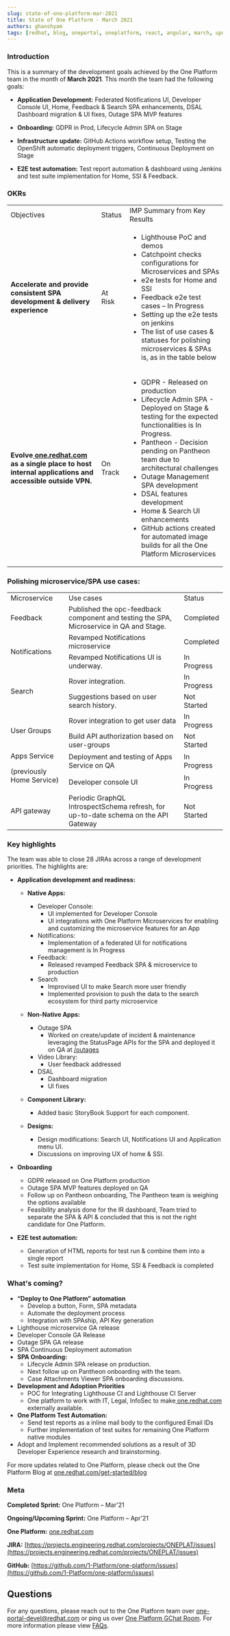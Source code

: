 ```yaml
---
slug: state-of-one-platform-mar-2021
title: State of One Platform - March 2021
authors: ghanshyam
tags: [redhat, blog, oneportal, oneplatform, react, angular, march, update]
---
```


### Introduction

This is a summary of the development goals achieved by the One Platform team in the month of **March 2021**. This month the team had the following goals:

<!--truncate-->

- **Application Development:** Federated Notifications UI, Developer Console UI, Home, Feedback & Search SPA enhancements, DSAL Dashboard migration & UI fixes, Outage SPA MVP features

- **Onboarding:** GDPR in Prod, Lifecycle Admin SPA on Stage

- **Infrastructure update:** GitHub Actions workflow setup, Testing the OpenShift automatic deployment triggers, Continuous Deployment on Stage

- **E2E test automation:** Test report automation & dashboard using Jenkins and test suite implementation for Home, SSI & Feedback.

### OKRs

<table>
  <tr>
   <td>Objectives
   </td>
   <td>Status
   </td>
   <td>IMP Summary from Key Results
   </td>
  </tr>
  <tr>
   <td><strong>Accelerate and provide consistent SPA development & delivery experience</strong>
   </td>
   <td>At Risk
   </td>
   <td>
<ul>

<li>Lighthouse PoC and demos</li>

<li>Catchpoint checks configurations for Microservices and SPAs</li>

<li>e2e tests for Home and SSI</li>

<li>Feedback e2e test cases – In Progress</li>

<li>Setting up the e2e tests on jenkins</li>

<li>The list of use cases & statuses for polishing microservices & SPAs is, as in the table below</li>
</ul>
   </td>
  </tr>
  <tr>
   <td><strong>Evolve<a href="http://one.redhat.com/"> one.redhat.com</a> as a single place to host internal applications and accessible outside VPN. </strong>
   </td>
   <td>On Track
   </td>
   <td>
<ul>

<li>GDPR - Released on production
</li>
<li>Lifecycle Admin SPA - Deployed on Stage & testing for the expected functionalities is In Progress.
</li>
<li>Pantheon - Decision pending on Pantheon team due to architectural challenges
</li>
<li>Outage Management SPA development
</li>
<li>DSAL features development
</li>
<li>Home & Search UI enhancements
</li>
<li>GitHub actions created for automated image builds for all the One Platform Microservices
</li>
</ul>
   </td>
  </tr>
</table>

### Polishing microservice/SPA use cases:

<table>
  <tr>
   <td>Microservice
   </td>
   <td>Use cases
   </td>
   <td>Status
   </td>
  </tr>
  <tr>
   <td>Feedback
   </td>
   <td>Published the opc-feedback component and testing the SPA, Microservice in QA and Stage.
   </td>
   <td>Completed
   </td>
  </tr>
  <tr>
   <td rowspan="2" >Notifications
   </td>
   <td>Revamped Notifications microservice
   </td>
   <td>Completed
   </td>
  </tr>
  <tr>
   <td>Revamped Notifications UI is underway.
   </td>
   <td>In Progress
   </td>
  </tr>
  <tr>
   <td rowspan="2" >Search
   </td>
   <td>Rover integration.
   </td>
   <td>In Progress
   </td>
  </tr>
  <tr>
   <td>Suggestions based on user search history.
   </td>
   <td>Not Started
   </td>
  </tr>
  <tr>
   <td rowspan="2" >User Groups
   </td>
   <td>Rover integration to get user data
   </td>
   <td>In Progress
   </td>
  </tr>
  <tr>
   <td>Build API authorization based on user-groups
   </td>
   <td>Not Started
   </td>
  </tr>
  <tr>
   <td rowspan="2" >Apps Service
    <p>
        (previously Home Service)
    </p>
   </td>
   <td>Deployment and testing of Apps Service on QA
   </td>
   <td>In Progress
   </td>
  </tr>
  <tr>
   <td>Developer console UI
   </td>
   <td>In Progress
   </td>
  </tr>
  <tr>
   <td>API gateway
   </td>
   <td>Periodic GraphQL IntrospectSchema refresh, for up-to-date schema on the API Gateway
   </td>
   <td>Not Started
   </td>
  </tr>
</table>

### Key highlights

The team was able to close 28 JIRAs across a range of development priorities. The highlights are:

- **Application development and readiness:**

  - **Native Apps:**

    - Developer Console:
      - UI implemented for Developer Console
      - UI integrations with One Platform Microservices for enabling and customizing the microservice features for an App
    - Notifications:
      - Implementation of a federated UI for notifications management is In Progress
    - Feedback:
      - Released revamped Feedback SPA & microservice to production
    - Search
      - Improvised UI to make Search more user friendly
      - Implemented provision to push the data to the search ecosystem for third party microservice

  - **Non-Native Apps:**

    - Outage SPA
      - Worked on create/update of incident & maintenance leveraging the StatusPage APIs for the SPA and deployed it on QA at [/outages](https://qa.one.redhat.com/outages/)
    - Video Library:
      - User feedback addressed
    - DSAL
      - Dashboard migration
      - UI fixes

  - **Component Library:**

    - Added basic StoryBook Support for each component.

  - **Designs:**

    - Design modifications: Search UI, Notifications UI and Application menu UI.
    - Discussions on improving UX of home & SSI.

- **Onboarding**
  - GDPR released on One Platform production
  - Outage SPA MVP features deployed on QA
  - Follow up on Pantheon onboarding, The Pantheon team is weighing the options available
  - Feasibility analysis done for the IR dashboard, Team tried to separate the SPA & API & concluded that this is not the right candidate for One Platform.
- **E2E test automation:**
  - Generation of HTML reports for test run & combine them into a single report
  - Test suite implementation for Home, SSI & Feedback is completed

### What's coming?

- **“Deploy to One Platform” automation**
  - Develop a button, Form, SPA metadata
  - Automate the deployment process
  - Integration with SPAship, API Key generation
- Lighthouse microservice GA release
- Developer Console GA Release
- Outage SPA GA release
- SPA Continuous Deployment automation
- **SPA Onboarding:**
  - Lifecycle Admin SPA release on production.
  - Next follow up on Pantheon onboarding with the team.
  - Case Attachments Viewer SPA onboarding discussions.
- **Development and Adoption Priorities**
  - POC for Integrating Lighthouse CI and Lighthouse CI Server
  - One platform to work with IT, Legal, InfoSec to make[ one.redhat.com](http://one.redhat.com/) externally available.
- **One Platform Test Automation:**
  - Send test reports as a inline mail body to the configured Email IDs
  - Further implementation of test suites for remaining One Platform native modules
- Adopt and Implement recommended solutions as a result of 3D Developer Experience research and brainstorming.

For more updates related to One Platform, please check out the One Platform Blog at [one.redhat.com/get-started/blog](https://one.redhat.com/get-started/blog/)

### Meta

**Completed Sprint:** One Platform – Mar'21

**Ongoing/Upcoming Sprint:** One Platform – Apr'21

**One Platform:** [one.redhat.com](https://one.redhat.com)

**JIRA:** [https://projects.engineering.redhat.com/projects/ONEPLAT/issues](https://projects.engineering.redhat.com/projects/ONEPLAT/issues)

**GitHub:** [https://github.com/1-Platform/one-platform/issues](https://github.com/1-Platform/one-platform/issues)

## Questions

For any questions, please reach out to the One Platform team over [one-portal-devel@redhat.com](mailto:one-portal-devel@redhat.com) or ping us over [One Platform GChat Room](https://chat.google.com/room/AAAAF4M7oZE).
For more information please view [FAQs](/docs/faqs).
